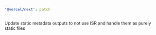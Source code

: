 ```yaml
---
'@vercel/next': patch
---
```


Update static metadata outputs to not use ISR and handle them as purely static files
